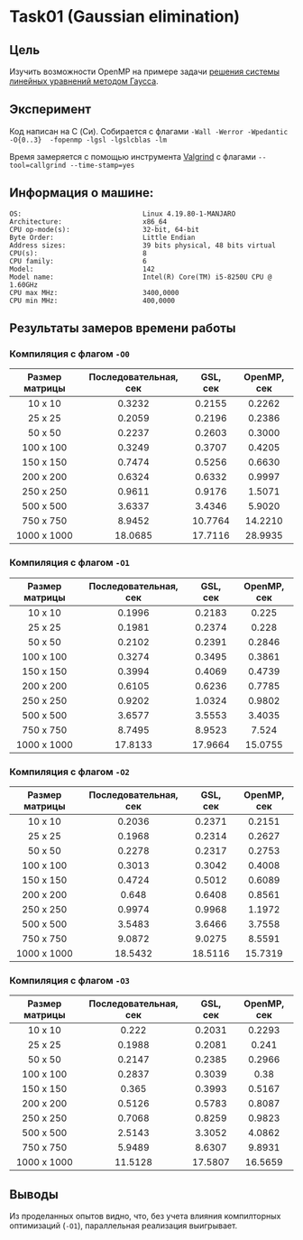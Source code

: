 # Task01 (Gaussian elimination)

## Цель

Изучить возможности OpenMP на примере задачи [решения системы линейных уравнений методом Гаусса](https://en.wikipedia.org/wiki/Gaussian_elimination). 

## Эксперимент

Код написан на C (Си). Собирается c флагами `-Wall -Werror -Wpedantic -O{0..3}  -fopenmp -lgsl -lgslcblas -lm`

Время замеряется с помощью инструмента [Valgrind](https://en.wikipedia.org/wiki/Valgrind) с флагами `--tool=callgrind --time-stamp=yes`

## Информация о машине:

    OS:                              Linux 4.19.80-1-MANJARO
    Architecture:                    x86_64
    CPU op-mode(s):                  32-bit, 64-bit
    Byte Order:                      Little Endian
    Address sizes:                   39 bits physical, 48 bits virtual
    CPU(s):                          8
    CPU family:                      6
    Model:                           142
    Model name:                      Intel(R) Core(TM) i5-8250U CPU @ 1.60GHz
    CPU max MHz:                     3400,0000
    CPU min MHz:                     400,0000

## Результаты замеров времени работы

### Компиляция с флагом `-O0`

| Размер матрицы | Последовательная, сек | GSL, сек | OpenMP, сек |
|:--------------:|:---------------------:|:--------:|:-----------:|
| 10 x 10  | 0.3232 | 0.2155 |  0.2262 |
| 25 x 25  | 0.2059 | 0.2196 |  0.2386 |
| 50 x 50  | 0.2237 | 0.2603 |  0.3000 |
| 100 x 100  | 0.3249 | 0.3707 | 0.4205 |
| 150 x 150  | 0.7474 | 0.5256 | 0.6630 |
| 200 x 200  | 0.6324 | 0.6332 | 0.9997 |
| 250 x 250  | 0.9611 | 0.9176 | 1.5071 |
| 500 x 500  | 3.6337 | 3.4346 | 5.9020 |
| 750 x 750  | 8.9452 | 10.7764 | 14.2210 |
| 1000 x 1000  | 18.0685 | 17.7116 | 28.9935 |

### Компиляция с флагом `-O1`

| Размер матрицы | Последовательная, сек | GSL, сек | OpenMP, сек |
|:--------------:|:---------------------:|:--------:|:-----------:|
| 10 x 10  | 0.1996 | 0.2183 |  0.225 |
| 25 x 25  | 0.1981 | 0.2374 | 0.228 |
| 50 x 50  | 0.2102 | 0.2391 | 0.2846 |
| 100 x 100  | 0.3274 | 0.3495 | 0.3861 |
| 150 x 150  | 0.3994 | 0.4069 | 0.4739 |
| 200 x 200  | 0.6105 | 0.6236 | 0.7785 |
| 250 x 250  | 0.9202 | 1.0324 | 0.9802 |
| 500 x 500  | 3.6577 | 3.5553 | 3.4035 |
| 750 x 750  | 8.7495 | 8.9523 | 7.524 |
| 1000 x 1000  | 17.8133 | 17.9664 | 15.0755 |

### Компиляция с флагом `-O2`

| Размер матрицы | Последовательная, сек | GSL, сек | OpenMP, сек |
|:--------------:|:---------------------:|:--------:|:-----------:|
| 10 x 10  | 0.2036 | 0.2371 | 0.2151 |
| 25 x 25  | 0.1968 | 0.2314 | 0.2627 |
| 50 x 50  | 0.2278 | 0.2317 | 0.2753 |
| 100 x 100  | 0.3013 | 0.3042 | 0.4008 |
| 150 x 150  | 0.4724 | 0.5012 | 0.6089 |
| 200 x 200  | 0.648 | 0.6408 | 0.8561 |
| 250 x 250  | 0.9974 | 0.9968 | 1.1972 |
| 500 x 500  | 3.5483 | 3.6466 | 3.7558 |
| 750 x 750  | 9.0872 | 9.0275 | 8.5591 |
| 1000 x 1000  | 18.5432 | 18.5116 | 15.7319 |

### Компиляция с флагом `-O3`

| Размер матрицы | Последовательная, сек | GSL, сек | OpenMP, сек |
|:--------------:|:---------------------:|:--------:|:-----------:|
| 10 x 10  | 0.222 | 0.2031 | 0.2293 |
| 25 x 25  | 0.1988 | 0.2081 | 0.241 |
| 50 x 50  | 0.2147 | 0.2385 | 0.2966 |
| 100 x 100  | 0.2837 | 0.3039 | 0.38 |
| 150 x 150  | 0.365 | 0.3993 | 0.5167 |
| 200 x 200  | 0.5126 | 0.5783 | 0.8087 |
| 250 x 250  | 0.7068 | 0.8259 | 0.9823 |
| 500 x 500  | 2.5143 | 3.3052 | 4.0862 |
| 750 x 750  | 5.9489 | 8.6307 | 9.8931 |
| 1000 x 1000  | 11.5128 | 17.5807 | 16.5659 |

## Выводы

Из проделанных опытов видно, что, без учета влияния компилторных оптимизаций (`-O1`), параллельная реализация выигрывает.
